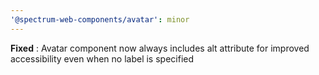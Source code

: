 ```yaml
---
'@spectrum-web-components/avatar': minor
---
```


**Fixed** : Avatar component now always includes alt attribute for improved accessibility even when no label is specified
